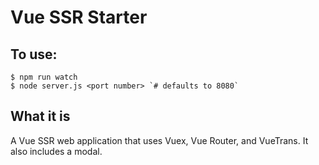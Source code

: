 # Vue SSR Starter

## To use:

```
$ npm run watch
$ node server.js <port number> `# defaults to 8080`
```

## What it is

A Vue SSR web application that uses Vuex, Vue Router, and VueTrans. It also includes a modal.

